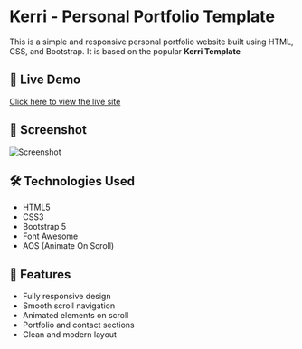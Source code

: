 # Kerri - Personal Portfolio Template 

This is a simple and responsive personal portfolio website built using HTML, CSS, and Bootstrap. It is based on the popular **Kerri Template**

## 🚀 Live Demo

[Click here to view the live site](https://asmaa-abdo22.github.io/Kerri-Land-P/)

## 📸 Screenshot

![Screenshot](https://github.com/user-attachments/assets/39af2202-dd86-48cd-8556-6af6f3c1452a)

## 🛠️ Technologies Used

- HTML5
- CSS3
- Bootstrap 5
- Font Awesome
- AOS (Animate On Scroll)

## 📁 Features

- Fully responsive design
- Smooth scroll navigation
- Animated elements on scroll
- Portfolio and contact sections
- Clean and modern layout

